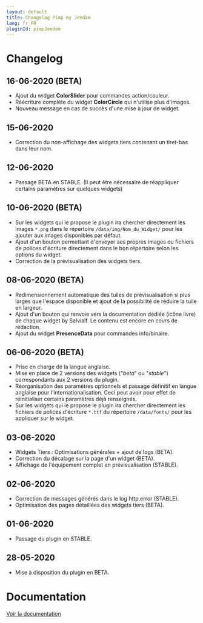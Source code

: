```yaml
---
layout: default
title: Changelog Pimp my Jeedom
lang: fr_FR
pluginId: pimpJeedom
---
```


# Changelog

## 16-06-2020 (BETA)

- Ajout du widget **ColorSlider** pour commandes action/couleur.
- Réécriture complète du widget **ColorCircle** qui n'utilise plus d'images.
- Nouveau message en cas de succès d'une mise à jour de widget.

## 15-06-2020

- Correction du non-affichage des widgets tiers contenant un tiret-bas dans leur nom.

## 12-06-2020

- Passage BETA en STABLE. (Il peut être nécessaire de réappliquer certains paramètres sur quelques widgets)

## 10-06-2020 (BETA)

- Sur les widgets qui le propose le plugin ira chercher directement les images `*.png` dans le répertoire `/data/img/Nom_du_Widget/` pour les ajouter aux images disponibles par défaut.
- Ajout d'un bouton permettant d'envoyer ses propres images ou fichiers de polices d'écriture directement dans le bon répertoire selon les options du widget.
- Correction de la prévisualisation des widgets tiers.

## 08-06-2020 (BETA)

- Redimensionnement automatique des tuiles de prévisualisation si plus larges que l'espace disponible et ajout de la possibilité de réduire la tuile en largeur.
- Ajout d'un bouton qui renvoie vers la documentation dédiée (icône livre) de chaque widget by Salvialf. Le contenu est encore en cours de rédaction.
- Ajout du widget **PresenceData** pour commandes info/binaire.

## 06-06-2020 (BETA)

- Prise en charge de la langue anglaise.
- Mise en place de 2 versions des widgets ("*beta*" ou "*stable*") correspondants aux 2 versions du plugin.
- Réorganisation des paramètres optionnels et passage définitif en langue anglaise pour l'internationalisation. Ceci peut avoir pour effet de réinitialiser certains paramètres déjà renseignés.
- Sur les widgets qui le propose le plugin ira chercher directement les fichiers de polices d'écriture `*.ttf` du répertoire `/data/fonts/` pour les appliquer sur le widget.

## 03-06-2020

- Widgets Tiers : Optimisations générales + ajout de logs (BETA).
- Correction du décalage sur la page d'un widget (BETA).
- Affichage de l'équipement complet en prévisualisation (STABLE).

## 02-06-2020

- Correction de messages générés dans le log http.error (STABLE).
- Optimisation des pages détaillées des widgets tiers (BETA).

## 01-06-2020

- Passage du plugin en STABLE.

## 28-05-2020

- Mise à disposition du plugin en BETA.

# Documentation

[Voir la documentation]({{site.baseurl}}/{{page.pluginId}}/{{page.lang}})
